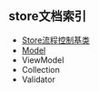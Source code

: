 ## store文档索引

+ [Store流程控制基类](./store.md)
+ [Model](./model.md)
+ ViewModel
+ Collection
+ Validator